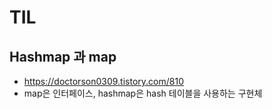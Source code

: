 # TIL

## Hashmap 과 map
- https://doctorson0309.tistory.com/810
- map은 인터페이스, hashmap은 hash 테이블을 사용하는 구현체
